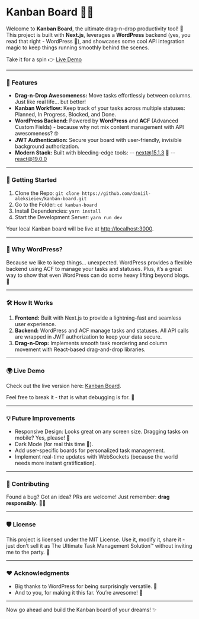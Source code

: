 # Kanban Board 📝🚀

Welcome to **Kanban Board**, the ultimate drag-n-drop productivity tool! 🎯 This project is built with **Next.js**, leverages a **WordPress** backend (yes, you read that right - WordPress 🤯), and showcases some cool API integration magic to keep things running smoothly behind the scenes.

Take it for a spin 👉 [Live Demo](https://kanban-board-beta-tan.vercel.app/ 'Live Demo')

---

### 🌟 Features

- **Drag-n-Drop Awesomeness:** Move tasks effortlessly between columns. Just like real life… but better!
- **Kanban Workflow:** Keep track of your tasks across multiple statuses: Planned, In Progress, Blocked, and Done.
- **WordPress Backend:** Powered by **WordPress** and **ACF** (Advanced Custom Fields) - because why not mix content management with API awesomeness? 🤓
- **JWT Authentication:** Secure your board with user-friendly, invisible background authorization.
- **Modern Stack:** Built with bleeding-edge tools:
  -- [next@15.1.3](https://nextjs.org/ 'next@15.1.3') 🚀
  -- [react@19.0.0](https://react.dev/ 'react@19.0.0')

---

### 🚀 Getting Started

1. Clone the Repo: `git clone https://github.com/daniil-aleksieiev/kanban-board.git`
2. Go to the Folder: `cd kanban-board`
3. Install Dependencies: `yarn install`
4. Start the Development Server: `yarn run dev`

Your local Kanban board will be live at [http://localhost:3000](http://localhost:3000 'http://localhost:3000').

---

### 🤔 Why WordPress?

Because we like to keep things… unexpected. WordPress provides a flexible backend using ACF to manage your tasks and statuses. Plus, it’s a great way to show that even WordPress can do some heavy lifting beyond blogs. 💪

---

### 🛠 How It Works

1. **Frontend:** Built with Next.js to provide a lightning-fast and seamless user experience.
2. **Backend:** WordPress and ACF manage tasks and statuses. All API calls are wrapped in JWT authorization to keep your data secure.
3. **Drag-n-Drop:** Implements smooth task reordering and column movement with React-based drag-and-drop libraries.

---

### 🌍 Live Demo

Check out the live version here: [Kanban Board](https://kanban-board-beta-tan.vercel.app/ 'Kanban Board').

Feel free to break it - that is what debugging is for. 🐛

---

### 💡 Future Improvements

- Responsive Design: Looks great on any screen size. Dragging tasks on mobile? Yes, please! 📱
- Dark Mode (for real this time 🌙).
- Add user-specific boards for personalized task management.
- Implement real-time updates with WebSockets (because the world needs more instant gratification).

---

### 🤝 Contributing

Found a bug? Got an idea? PRs are welcome! Just remember: **drag responsibly**. 🧑‍💻

---

### 🛡 License

This project is licensed under the MIT License. Use it, modify it, share it - just don’t sell it as The Ultimate Task Management Solution™ without inviting me to the party. 🎉

---

### ❤️ Acknowledgments

- Big thanks to WordPress for being surprisingly versatile. 🙌
- And to you, for making it this far. You’re awesome! 🚀

---

Now go ahead and build the Kanban board of your dreams! ✨

